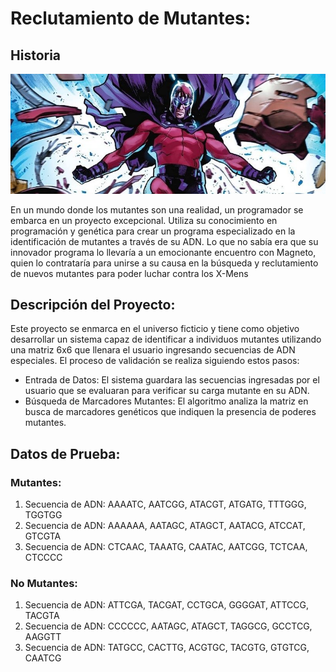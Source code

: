 # Reclutamiento de Mutantes: 
## Historia
![Imagen Ilustrativa de Magneto reclutando](/images/magneto.jpg)

En un mundo donde los mutantes son una realidad, un programador se embarca en un proyecto excepcional. Utiliza su conocimiento en programación y genética para crear un programa especializado en la identificación de mutantes a través de su ADN. Lo que no sabía era que su innovador programa lo llevaría a un emocionante encuentro con Magneto, quien lo contrataría para unirse a su causa en la búsqueda y reclutamiento de nuevos mutantes para poder luchar contra los X-Mens

## Descripción del Proyecto:
Este proyecto se enmarca en el universo ficticio y tiene como objetivo desarrollar un sistema capaz de identificar a individuos mutantes utilizando una matriz 6x6 que llenara el usuario ingresando secuencias de ADN especiales.
El proceso de validación se realiza siguiendo estos pasos:

- Entrada de Datos: El sistema guardara las secuencias ingresadas por el usuario que se evaluaran para verificar su carga mutante en su ADN. 
- Búsqueda de Marcadores Mutantes: El algoritmo analiza la matriz en busca de marcadores genéticos que indiquen la presencia de poderes mutantes. 

## Datos de Prueba:
### Mutantes:
1. Secuencia de ADN: AAAATC, AATCGG, ATACGT, ATGATG, TTTGGG, TGGTGG
2. Secuencia de ADN: AAAAAA, AATAGC, ATAGCT, AATACG, ATCCAT, GTCGTA
3. Secuencia de ADN: CTCAAC, TAAATG, CAATAC, AATCGG, TCTCAA, CTCCCC
### No Mutantes:
1. Secuencia de ADN: ATTCGA, TACGAT, CCTGCA, GGGGAT, ATTCCG, TACGTA
2. Secuencia de ADN: CCCCCC, AATAGC, ATAGCT, TAGGCG, GCCTCG, AAGGTT
3. Secuencia de ADN: TATGCC, CACTTG, ACGTGC, TACGTG, GTGTCG, CAATCG
